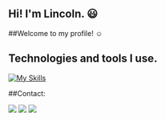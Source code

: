 ## Hi! I'm Lincoln. :smiley:
##Welcome to my profile! :relaxed:


## Technologies and tools I use.
[![My Skills](https://skills.thijs.gg/icons?i=js,html,css,wasm)](https://skills.thijs.gg)

##Contact:


<div>
<a href="https://instagram.com/lincolnzat" target="_blank"><img loading="lazy" src="https://img.shields.io/badge/-Instagram-%23E4405F?style=for-the-badge&logo=instagram&logoColor=white" target="_blank"></a>
<a href = "mailto:lincolnvinicius647@gmail.com"><img loading="lazy" src="https://img.shields.io/badge/Gmail-D14836?style=for-the-badge&logo=gmail&logoColor=white" target="_blank"></a>
<a href="[https://www.linkedin.com/in/seu-usuário-linkedln-aqui](https://br.linkedin.com/in/lincoln-vin%C3%ADcius-884b3623a?trk=people-guest_people_search-card)" target="_blank"><img loading="lazy" src="https://img.shields.io/badge/-LinkedIn-%230077B5?style=for-the-badge&logo=linkedin&logoColor=white" target="_blank"></a>   
</div>
